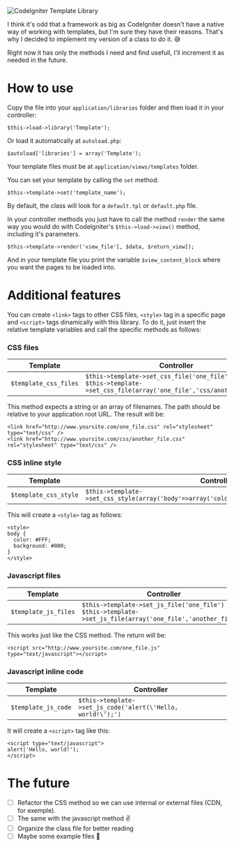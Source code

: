 ![CodeIgniter Template Library](http://assets.cleiver.com/externals/github/CodeIgniter-Template-Library.png "CodeIgniter Template Library")

I think it's odd that a framework as big as CodeIgniter doesn't have a native way of working with templates, but I'm sure they have their reasons. That's why I decided to implement my version of a class to do it. :sweat_smile:

Right now it has only the methods I need and find usefull, I'll increment it as needed in the future.

# How to use
Copy the file into your `application/libraries` folder and then load it in your controller:
```
$this->load->library('Template');
```
Or load it automatically at `autoload.php`:
```
$autoload['libraries'] = array('Template');
```

Your template files must be at `application/views/templates` folder.

You can set your template by calling the `set` method:
```
$this->template->set('template_name');
```

By default, the class will look for a `default.tpl` or `default.php` file.

In your controller methods you just have to call the method `render` the same way you would do with CodeIgniter's  `$this->load->view()` method, including it's parameters.
```
$this->template->render('view_file'[, $data, $return_view]);
```

And in your template file you print the variable `$view_content_block` where you want the pages to be loaded into.

# Additional features
You can create `<link>` tags to other CSS files, `<style>` tag in a specific page and `<script>` tags dinamically with this library. To do it, just insert the relative template variables and call the specific methods as follows:

### CSS files

|Template|Controller|
|---|---|
|`$template_css_files`|`$this->template->set_css_file('one_file')`<br />`$this->template->set_css_file(array('one_file','css/another_file'))`|

This method expects a string or an array of filenames. The path should be relative to your application root URL. The result will be:
```
<link href="http://www.yoursite.com/one_file.css" rel="stylesheet" type="text/css" />
<link href="http://www.yoursite.com/css/another_file.css" rel="stylesheet" type="text/css" />
```

### CSS inline style

|Template|Controller|
|---|---|
|`$template_css_style`|```$this->template->set_css_style(array('body'=>array('color'=>'#FFF','background'=>'#000')))```|

This will create a `<style>` tag as follows:
```
<style>
body {
  color: #FFF;
  background: #000;
}
</style>
```

### Javascript files

|Template|Controller|
|---|---|
|`$template_js_files`|`$this->template->set_js_file('one_file')`<br />`$this->template->set_js_file(array('one_file','another_file'))`|

This works just like the CSS method. The return will be:
```
<script src="http://www.yoursite.com/one_file.js" type="text/javascript"></script>
```

### Javascript inline code

|Template|Controller|
|---|---|
|`$template_js_code`|```$this->template->set_js_code('alert(\'Hello, world!\');')```|

It will create a `<script>` tag like this:
```
<script type="text/javascript">
alert('Hello, world!');
</script>
```

# The future
- [ ] Refactor the CSS method so we can use internal or external files (CDN, for exemple).
- [ ] The same with the javascript method :v:
- [ ] Organize the class file for better reading  
- [ ] Maybe some example files :thought_balloon:

